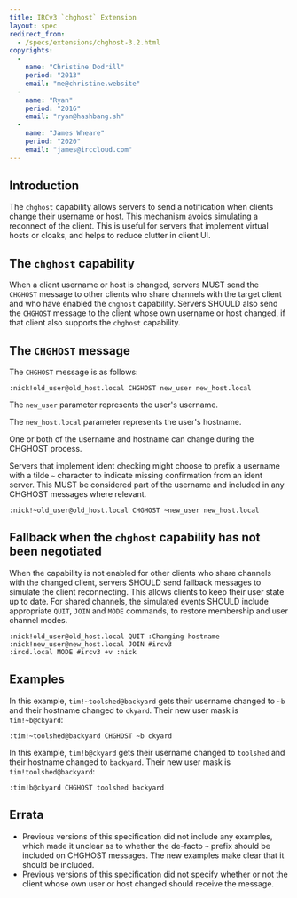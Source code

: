 ```yaml
---
title: IRCv3 `chghost` Extension
layout: spec
redirect_from:
  - /specs/extensions/chghost-3.2.html
copyrights:
  -
    name: "Christine Dodrill"
    period: "2013"
    email: "me@christine.website"
  -
    name: "Ryan"
    period: "2016"
    email: "ryan@hashbang.sh"
  -
    name: "James Wheare"
    period: "2020"
    email: "james@irccloud.com"
---
```


## Introduction

The `chghost` capability allows servers to send a notification when clients change their username or host. This mechanism avoids simulating a reconnect of the client. This is useful for servers that implement virtual hosts or cloaks, and helps to reduce clutter in client UI.

## The `chghost` capability

When a client username or host is changed, servers MUST send the `CHGHOST` message to other clients who share channels with the target client and who have enabled the `chghost` capability. Servers SHOULD also send the `CHGHOST` message to the client whose own username or host changed, if that client also supports the `chghost` capability.

## The `CHGHOST` message

The `CHGHOST` message is as follows:

    :nick!old_user@old_host.local CHGHOST new_user new_host.local

The `new_user` parameter represents the user's username.

The `new_host.local` parameter represents the user's hostname.

One or both of the username and hostname can change during the CHGHOST process.

Servers that implement ident checking might choose to prefix a username with a tilde `~` character to indicate missing confirmation from an ident server. This MUST be considered part of the username and included in any CHGHOST messages where relevant.

    :nick!~old_user@old_host.local CHGHOST ~new_user new_host.local

## Fallback when the `chghost` capability has not been negotiated

When the capability is not enabled for other clients who share channels with the changed client, servers SHOULD send fallback messages to simulate the client reconnecting. This allows clients to keep their user state up to date. For shared channels, the simulated events SHOULD include appropriate `QUIT`, `JOIN` and `MODE` commands, to restore membership and user channel modes.

    :nick!old_user@old_host.local QUIT :Changing hostname
    :nick!new_user@new_host.local JOIN #ircv3
    :ircd.local MODE #ircv3 +v :nick

## Examples

In this example, `tim!~toolshed@backyard` gets their username changed to `~b` and their hostname changed to `ckyard`. Their new user mask is `tim!~b@ckyard`:

    :tim!~toolshed@backyard CHGHOST ~b ckyard

In this example, `tim!b@ckyard` gets their username changed to `toolshed` and their hostname changed to `backyard`. Their new user mask is `tim!toolshed@backyard`:

    :tim!b@ckyard CHGHOST toolshed backyard

## Errata

* Previous versions of this specification did not include any examples, which made it unclear as to whether the de-facto `~` prefix should be included on CHGHOST messages. The new examples make clear that it should be included.
* Previous versions of this specification did not specify whether or not the client whose own user or host changed should receive the message.
